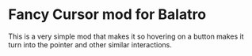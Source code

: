 # Fancy Cursor mod for Balatro

This is a very simple mod that makes it so hovering on a button makes it turn into the pointer and other similar interactions.